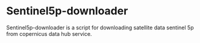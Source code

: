 # Sentinel5p-downloader
Sentinel5p-downloader is a script for downloading satellite data sentinel 5p from copernicus data hub service.
